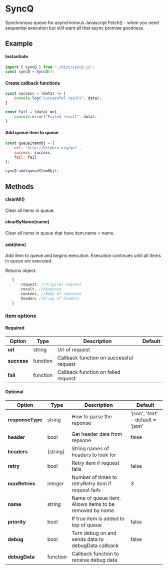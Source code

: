 # SyncQ

Synchronous queue for asynchronous Javascript Fetch() - when you need sequential execution but still want all that async promise goodness.

## Example

#### Instantiate

```.js
import { SyncQ } from "./dist/syncQ.js";
const syncQ = SyncQ();

```

#### Create callback functions

```.js
const success = (data) => {
    console.log("Successful result", data);
}

const fail = (data) =>{
    console.error("Failed result", data);
}
```

#### Add queue item to queue

```.js
const queueItemObj = {
    url: 'http://httpbin.org/get',
    success: success,
    fail: fail
};

syncQ.add(queueItemObj);
```

## Methods

#### clearAll()

Clear all items in queue.

#### clearByName(name)

Clear all items in queue that have item.name = name.

#### add(item)

Add item to queue and begins execution. Execution continues until all items in queue are executed.

Returns object:

```.js
   {
       request, //Original request
       result, //Response
       content, //Body of repsonse
       headers //Array of headers
   }
```

### item options

#### Required

| Option      | Type     | Description                             | Default |
| ----------- | -------- | --------------------------------------- | ------- |
| **url**     | string   | Url of request                          |         |
| **success** | function | Callback function on successful request |         |
| **fail**    | function | Callback function on failed request     |         |

#### Optional

| Option           | Type     | Description                                            | Default                           |
| ---------------- | -------- | ------------------------------------------------------ | --------------------------------- |
| **responseType** | string   | How to parse the reponse                               | 'json', 'text' - default = 'json' |
| **header**       | bool     | Get header data from repsone                           | false                             |
| **headers**      | [string] | String names of headers to look for                    |                                   |
| **retry**        | bool     | Retry item if request fails                            | false                             |
| **maxRetries**   | integer  | Number of times to retryRetry item if request fails    | 3                                 |
| **name**         | string   | Name of queue item. Allows items to be removed by name |                                   |
| **priority**     | bool     | If true item is added to top of queue                  | false                             |
| **debug**        | bool     | Turn debug on and sends data to debugData callback     | false                             |
| **debugData**    | function | Callback function to receive debug data                |                                   |
